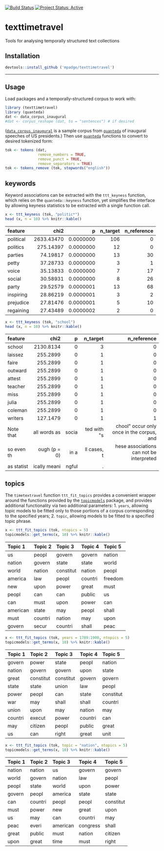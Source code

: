 [![Build
Status](https://travis-ci.org/mpadge/texttimetravel.svg?branch=master)](https://travis-ci.org/mpadge/texttimetravel)
[![Project Status:
Active](http://www.repostatus.org/badges/latest/active.svg)](http://www.repostatus.org/#active)

# texttimetravel

Tools for analysing temporally structured text collections

## Installation

``` r
devtools::install_github ('mpadge/texttimetravel')
```

-----

## Usage

Load packages and a temporally-structured corpus to work with:

``` r
library (texttimetravel)
library (quanteda)
dat <- data_corpus_inaugural
#dat <- corpus_reshape (dat, to = "sentences") # if desired
```

([`data_corpus_inaugural`](https://quanteda.io/reference/data_corpus_inaugural.html)
is a sample corpus from [`quanteda`](https://quanteda.io) of inaugural
speeches of US presidents.) Then use [`quanteda`](https://quanteda.io)
functions to convert to desired tokenized form:

``` r
tok <- tokens (dat,
               remove_numbers = TRUE,
               remove_punct = TRUE,
               remove_separators = TRUE)
tok <- tokens_remove (tok, stopwords("english"))
```

## keywords

Keyword associations can be extracted with the `ttt_keyness` function,
which relies on the `quanteda::keyness` function, yet simplifies the
interface by allowing keyness statistics to be extracted with a single
function call.

``` r
x <- ttt_keyness (tok, "politic*")
head (x, n = 10) %>% knitr::kable()
```

| feature   |       chi2 |         p | n\_target | n\_reference |
| :-------- | ---------: | --------: | --------: | -----------: |
| political | 2633.43470 | 0.0000000 |       106 |            0 |
| politics  |  275.14397 | 0.0000000 |        12 |            0 |
| parties   |   74.19817 | 0.0000000 |        13 |           30 |
| petty     |   37.28733 | 0.0000000 |         3 |            1 |
| voice     |   35.13833 | 0.0000000 |         7 |           17 |
| social    |   30.58931 | 0.0000000 |         8 |           26 |
| party     |   29.52579 | 0.0000001 |        13 |           68 |
| inspiring |   28.86219 | 0.0000001 |         3 |            2 |
| prejudice |   27.81476 | 0.0000001 |         5 |           10 |
| regaining |   27.43489 | 0.0000002 |         2 |            0 |

``` r
x <- ttt_keyness (tok, "school")
head (x, n = 10) %>% knitr::kable()
```

| feature    |           chi2 |     p |   n\_target |                              n\_reference |
| :--------- | -------------: | ----: | ----------: | ----------------------------------------: |
| school     |      2130.8134 |     0 |           3 |                                         0 |
| laissez    |       255.2899 |     0 |           1 |                                         0 |
| faire      |       255.2899 |     0 |           1 |                                         0 |
| outward    |       255.2899 |     0 |           1 |                                         0 |
| attest     |       255.2899 |     0 |           1 |                                         0 |
| teacher    |       255.2899 |     0 |           1 |                                         0 |
| miss       |       255.2899 |     0 |           1 |                                         0 |
| julia      |       255.2899 |     0 |           1 |                                         0 |
| coleman    |       255.2899 |     0 |           1 |                                         0 |
| writers    |       127.1479 |     0 |           1 |                                         1 |
| Note that  |   all words as | socia | ted with "s | chool" occur only once in the corpus, and |
| so even th | ough \(p = 0\) |  in a | ll cases, t |  hese associations can not be interpreted |
| as statist |   ically meani | ngful |           . |                                           |

## topics

The `timetextravel` function `ttt_fit_topics` provides a convenient
wrapper around the functions provided by the
[`topicmodels`](https://cran.r-project.org/package=topicmodels) package,
and provides additional functionality via two additional parameters: 1.
`years`, allowing topic models to be fitted only to those portions of a
corpus corresponding to the specified years; 2. `topic`, allowing models
to be fitted to a specified topic phrase.

``` r
x <- ttt_fit_topics (tok, ntopics = 5)
topicmodels::get_terms(x, 10) %>% knitr::kable()
```

| Topic 1  | Topic 2 | Topic 3   | Topic 4 | Topic 5 |
| :------- | :------ | :-------- | :------ | :------ |
| us       | peopl   | govern    | govern  | nation  |
| nation   | govern  | state     | state   | world   |
| world    | nation  | constitut | nation  | peopl   |
| america  | law     | peopl     | countri | freedom |
| new      | upon    | power     | great   | must    |
| peopl    | can     | can       | public  | us      |
| can      | must    | upon      | power   | can     |
| american | state   | may       | peopl   | shall   |
| must     | countri | nation    | may     | upon    |
| govern   | secur   | countri   | shall   | peac    |

``` r
x <- ttt_fit_topics (tok, years = 1789:1900, ntopics = 5)
topicmodels::get_terms(x, 10) %>% knitr::kable()
```

| Topic 1 | Topic 2   | Topic 3   | Topic 4 | Topic 5   |
| :------ | :-------- | :-------- | :------ | :-------- |
| govern  | power     | state     | peopl   | nation    |
| nation  | govern    | govern    | upon    | state     |
| great   | constitut | constitut | govern  | govern    |
| state   | state     | union     | law     | peopl     |
| power   | peopl     | can       | state   | constitut |
| war     | may       | shall     | shall   | countri   |
| union   | upon      | may       | nation  | may       |
| countri | execut    | power     | countri | can       |
| may     | citizen   | peopl     | public  | great     |
| us      | can       | right     | great   | unit      |

``` r
x <- ttt_fit_topics (tok, topic = "nation", ntopics = 5)
topicmodels::get_terms(x, 10) %>% knitr::kable()
```

| Topic 1 | Topic 2 | Topic 3  | Topic 4  | Topic 5   |
| :------ | :------ | :------- | :------- | :-------- |
| nation  | nation  | us       | govern   | govern    |
| world   | govern  | nation   | law      | peopl     |
| peopl   | state   | world    | upon     | power     |
| govern  | peopl   | america  | state    | state     |
| can     | countri | peopl    | peopl    | constitut |
| must    | power   | new      | great    | upon      |
| us      | may     | can      | countri  | may       |
| peac    | everi   | american | congress | shall     |
| great   | public  | must     | nation   | citizen   |
| upon    | great   | time     | must     | right     |
